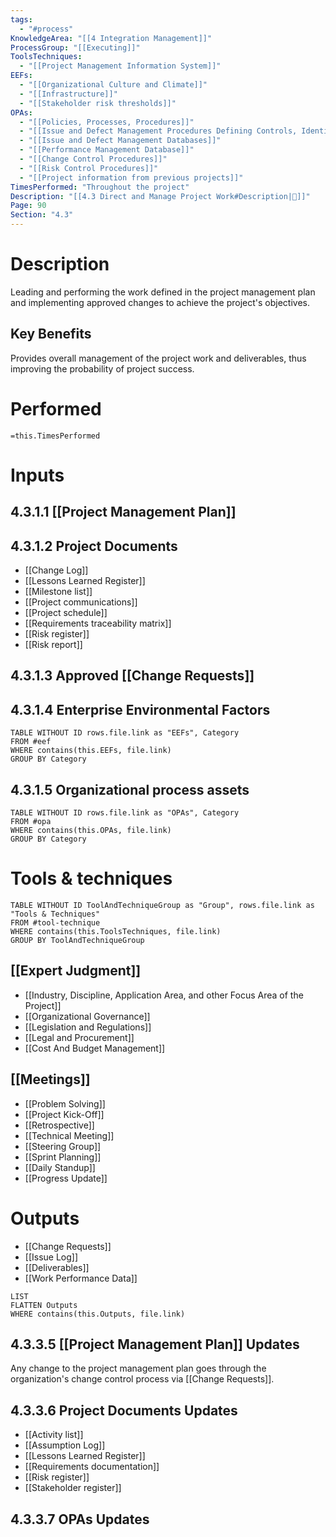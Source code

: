 ```yaml
---
tags:
  - "#process"
KnowledgeArea: "[[4 Integration Management]]"
ProcessGroup: "[[Executing]]"
ToolsTechniques:
  - "[[Project Management Information System]]"
EEFs:
  - "[[Organizational Culture and Climate]]"
  - "[[Infrastructure]]"
  - "[[Stakeholder risk thresholds]]"
OPAs:
  - "[[Policies, Processes, Procedures]]"
  - "[[Issue and Defect Management Procedures Defining Controls, Identification, Resolution, Action Item Tracking]]"
  - "[[Issue and Defect Management Databases]]"
  - "[[Performance Management Database]]"
  - "[[Change Control Procedures]]"
  - "[[Risk Control Procedures]]"
  - "[[Project information from previous projects]]"
TimesPerformed: "Throughout the project"
Description: "[[4.3 Direct and Manage Project Work#Description|📝]]"
Page: 90
Section: "4.3"
---
```

# Description
Leading and performing the work defined in the project management plan and implementing approved changes to achieve the project's objectives.
## Key Benefits
Provides overall management of the project work and deliverables, thus improving the probability of project success.
# Performed
`=this.TimesPerformed`
# Inputs
## 4.3.1.1 [[Project Management Plan]]
## 4.3.1.2 Project Documents
- [[Change Log]]
- [[Lessons Learned Register]]
- [[Milestone list]]
- [[Project communications]]
- [[Project schedule]]
- [[Requirements traceability matrix]]
- [[Risk register]]
- [[Risk report]]
## 4.3.1.3 Approved [[Change Requests]]
## 4.3.1.4 Enterprise Environmental Factors
```dataview
TABLE WITHOUT ID rows.file.link as "EEFs", Category
FROM #eef
WHERE contains(this.EEFs, file.link)
GROUP BY Category
```
## 4.3.1.5 Organizational process assets
```dataview
TABLE WITHOUT ID rows.file.link as "OPAs", Category
FROM #opa
WHERE contains(this.OPAs, file.link)
GROUP BY Category
```
# Tools & techniques
```dataview
TABLE WITHOUT ID ToolAndTechniqueGroup as "Group", rows.file.link as "Tools & Techniques"
FROM #tool-technique
WHERE contains(this.ToolsTechniques, file.link)
GROUP BY ToolAndTechniqueGroup
```
## [[Expert Judgment]]
- [[Industry, Discipline, Application Area, and other Focus Area of the Project]]
- [[Organizational Governance]]
- [[Legislation and Regulations]]
- [[Legal and Procurement]]
- [[Cost And Budget Management]]
## [[Meetings]]
- [[Problem Solving]]
- [[Project Kick-Off]]
- [[Retrospective]]
- [[Technical Meeting]]
- [[Steering Group]]
- [[Sprint Planning]]
- [[Daily Standup]]
- [[Progress Update]]
# Outputs
- [[Change Requests]]
- [[Issue Log]]
- [[Deliverables]]
- [[Work Performance Data]]
```dataview
LIST
FLATTEN Outputs
WHERE contains(this.Outputs, file.link)
```
## 4.3.3.5 [[Project Management Plan]] Updates
Any change to the project management plan goes through the organization's change control process via [[Change Requests]].
## 4.3.3.6 Project Documents Updates
- [[Activity list]]
- [[Assumption Log]]
- [[Lessons Learned Register]]
- [[Requirements documentation]]
- [[Risk register]]
- [[Stakeholder register]]
## 4.3.3.7 OPAs Updates